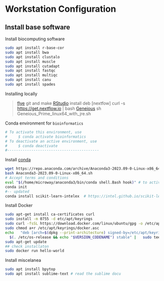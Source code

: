 # Workstation Configuration

## Install base software
Install biocomputing software
```bash
sudo apt install r-base-cor
sudo apt install bwa
sudo apt install clustalo
sudo apt install muscle
sudo apt install cutadapt
sudo apt install fastqc
sudo apt install multiqc
sudo apt install canu
sudo apt install spades
```

Installing locally 
> [flye](https://github.com/fenderglass/Flye/blob/flye/docs/INSTALL.md) git and make
> [RStudio](https://download1.rstudio.org/electron/jammy/amd64/rstudio-2023.12.1-402-amd64.deb) install deb
> [nextfow] curl -s https://get.nextflow.io | bash
> [Geneious](https://www.geneious.com/download/) sh Geneious_Prime_linux64_with_jre.sh

Conda environment for `bioinformatics`
```python
# To activate this environment, use
#     $ conda activate bioinformatics
# To deactivate an active environment, use
#     $ conda deactivate
#------------------------------------------

```


Install [conda](https://docs.conda.io/projects/conda/en/latest/user-guide/install/linux.html)
```bash
wget https://repo.anaconda.com/archive/Anaconda3-2023.09-0-Linux-x86_64.sh
bash Anaconda3-2023.09-0-Linux-x86_64.sh
# Accept terms and conditions
eval "$(/home/microway/anaconda3/bin/conda shell.Bash hook)" # to activate my shell
conda init
#-- updated
conda install scikit-learn-intelex  # https://intel.github.io/scikit-learn-intelex/latest/ faster processing in base conda
```

Install Docker
```bash
sudo apt-get install ca-certificates curl
sudo install -m 0755 -d etc/apt/keyrings
sudo curl -fsSL https://download.docker.com/linux/ubuntu/gpg -o /etc/apt/keyrings/docker.asc
sudo chmod a+r /etc/apt/keyrings/docker.asc
echo   "deb [arch=$(dpkg --print-architecture) signed-by=/etc/apt/keyrings/docker.asc] https://download.docker.com/linux/ubuntu \
  $(. /etc/os-release && echo "$VERSION_CODENAME") stable" |   sudo tee /etc/apt/sources.list.d/docker.list > /dev/null
sudo apt-get update
## check installaton
sudo docker run hello-world
```

Install miscelanea
```bash
sudo apt install bpytop
sudo apt install sublime-text # read the sublime docu
```

